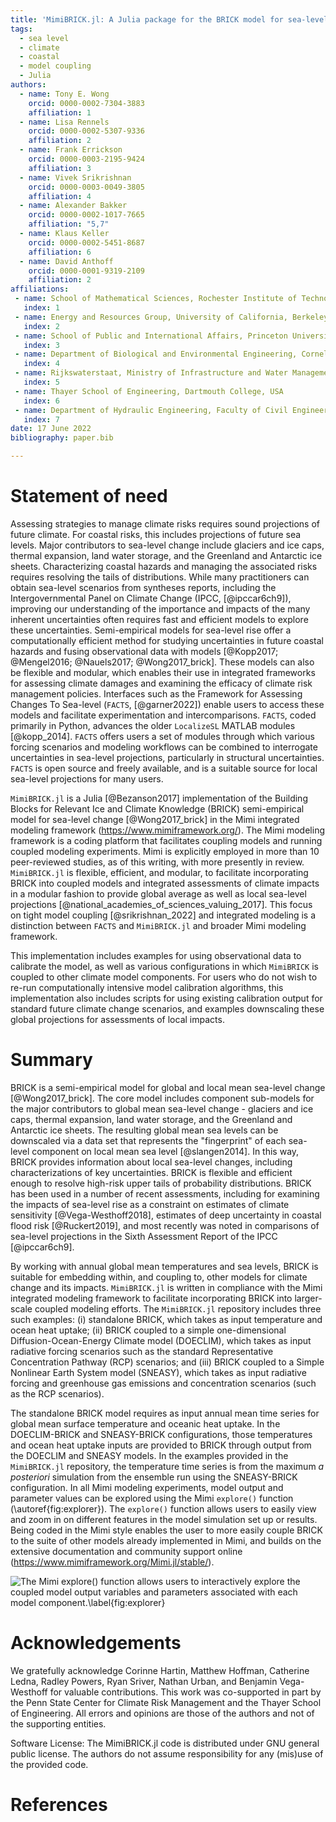 ```yaml
---
title: 'MimiBRICK.jl: A Julia package for the BRICK model for sea-level change in the Mimi integrated modeling framework'
tags:
  - sea level
  - climate
  - coastal
  - model coupling
  - Julia
authors:
  - name: Tony E. Wong
    orcid: 0000-0002-7304-3883
    affiliation: 1
  - name: Lisa Rennels
    orcid: 0000-0002-5307-9336
    affiliation: 2
  - name: Frank Errickson
    orcid: 0000-0003-2195-9424
    affiliation: 3
  - name: Vivek Srikrishnan
    orcid: 0000-0003-0049-3805
    affiliation: 4
  - name: Alexander Bakker
    orcid: 0000-0002-1017-7665
    affiliation: "5,7"
  - name: Klaus Keller
    orcid: 0000-0002-5451-8687
    affiliation: 6
  - name: David Anthoff
    orcid: 0000-0001-9319-2109
    affiliation: 2
affiliations:
 - name: School of Mathematical Sciences, Rochester Institute of Technology, USA
   index: 1
 - name: Energy and Resources Group, University of California, Berkeley, USA
   index: 2
 - name: School of Public and International Affairs, Princeton University, USA
   index: 3
 - name: Department of Biological and Environmental Engineering, Cornell University, USA
   index: 4
 - name: Rijkswaterstaat, Ministry of Infrastructure and Water Management, The Netherlands
   index: 5
 - name: Thayer School of Engineering, Dartmouth College, USA
   index: 6
 - name: Department of Hydraulic Engineering, Faculty of Civil Engineering and Geosciences, Delft University of Technology, The Netherlands
   index: 7
date: 17 June 2022
bibliography: paper.bib

---
```


# Statement of need

Assessing strategies to manage climate risks requires sound projections of future climate. For coastal risks, this includes projections of future sea levels. Major contributors to sea-level change include glaciers and ice caps, thermal expansion, land water storage, and the Greenland and Antarctic ice sheets. Characterizing coastal hazards and managing the associated risks requires resolving the tails of distributions. While many practitioners can obtain sea-level scenarios from syntheses reports, including the Intergovernmental Panel on Climate Change (IPCC, [@ipccar6ch9]), improving our understanding of the importance and impacts of the many inherent uncertainties often requires fast and efficient models to explore these uncertainties. Semi-empirical models for sea-level rise offer a computationally efficient method for studying uncertainties in future coastal hazards and fusing observational data with models [@Kopp2017; @Mengel2016; @Nauels2017; @Wong2017_brick]. These models can also be flexible and modular, which enables their use in integrated frameworks for assessing climate damages and examining the efficacy of climate risk management policies. Interfaces such as the Framework for Assessing Changes To Sea-level (`FACTS`, [@garner2022]) enable users to access these models and facilitate experimentation and intercomparisons. `FACTS`, coded primarily in Python, advances the older `LocalizeSL` MATLAB modules [@kopp_2014]. `FACTS` offers users a set of modules through which various forcing scenarios and modeling workflows can be combined to interrogate uncertainties in sea-level projections, particularly in structural uncertainties. `FACTS` is open source and freely available, and is a suitable source for local sea-level projections for many users.

`MimiBRICK.jl` is a Julia [@Bezanson2017] implementation of the Building Blocks for Relevant Ice and Climate Knowledge (BRICK) semi-empirical model for sea-level change [@Wong2017_brick] in the Mimi integrated modeling framework (https://www.mimiframework.org/). The Mimi modeling framework is a coding platform that facilitates coupling models and running coupled modeling experiments. Mimi is explicitly employed in more than 10 peer-reviewed studies, as of this writing, with more presently in review. `MimiBRICK.jl` is flexible, efficient, and modular, to facilitate incorporating BRICK into coupled models and integrated assessments of climate impacts in a modular fashion to provide global average as well as local sea-level projections [@national_academies_of_sciences_valuing_2017]. This focus on tight model coupling [@srikrishnan_2022] and integrated modeling is a distinction between `FACTS` and `MimiBRICK.jl` and broader Mimi modeling framework.

This implementation includes examples for using observational data to calibrate the model, as well as various configurations in which `MimiBRICK` is coupled to other climate model components. For users who do not wish to re-run computationally intensive model calibration algorithms, this implementation also includes scripts for using existing calibration output for standard future climate change scenarios, and examples downscaling these global projections for assessments of local impacts.

# Summary

BRICK is a semi-empirical model for global and local mean sea-level change [@Wong2017_brick]. The core model includes component sub-models for the major contributors to global mean sea-level change - glaciers and ice caps, thermal expansion, land water storage, and the Greenland and Antarctic ice sheets. The resulting global mean sea levels can be downscaled via a data set that represents the "fingerprint" of each sea-level component on local mean sea level [@slangen2014]. In this way, BRICK provides information about local sea-level changes, including characterizations of key uncertainties. BRICK is flexible and efficient enough to resolve high-risk upper tails of probability distributions. BRICK has been used in a number of recent assessments, including for examining the impacts of sea-level rise as a constraint on estimates of climate sensitivity [@Vega-Westhoff2018], estimates of deep uncertainty in coastal flood risk [@Ruckert2019], and most recently was noted in comparisons of sea-level projections in the Sixth Assessment Report of the IPCC [@ipccar6ch9].

By working with annual global mean temperatures and sea levels, BRICK is suitable for embedding within, and coupling to, other models for climate change and its impacts. `MimiBRICK.jl` is written in compliance with the Mimi integrated modeling framework to facilitate incorporating BRICK into larger-scale coupled modeling efforts. The `MimiBRICK.jl` repository includes three such examples: (i) standalone BRICK, which takes as input temperature and ocean heat uptake; (ii) BRICK coupled to a simple one-dimensional Diffusion-Ocean-Energy Climate model (DOECLIM), which takes as input radiative forcing scenarios such as the standard Representative Concentration Pathway (RCP) scenarios; and (iii) BRICK coupled to a Simple Nonlinear Earth System model (SNEASY), which takes as input radiative forcing and greenhouse gas emissions and concentration scenarios (such as the RCP scenarios).

The standalone BRICK model requires as input annual mean time series for global mean surface temperature and oceanic heat uptake. In the DOECLIM-BRICK and SNEASY-BRICK configurations, those temperatures and ocean heat uptake inputs are provided to BRICK through output from the DOECLIM and SNEASY models. In the examples provided in the `MimiBRICK.jl` repository, the temperature time series is from the maximum _a posteriori_ simulation from the ensemble run using the SNEASY-BRICK configuration. In all Mimi modeling experiments, model output and parameter values can be explored using the Mimi `explore()` function (\autoref{fig:explorer}). The `explore()` function allows users to easily view and zoom in on different features in the model simulation set up or results. Being coded in the Mimi style enables the user to more easily couple BRICK to the suite of other models already implemented in Mimi, and builds on the extensive documentation and community support online (https://www.mimiframework.org/Mimi.jl/stable/).

![The Mimi `explore()` function allows users to interactively explore the coupled model output variables and parameters associated with each model component.\label{fig:explorer}](mimi_explorer.png)

# Acknowledgements

We gratefully acknowledge Corinne Hartin, Matthew Hoffman, Catherine Ledna, Radley Powers, Ryan Sriver, Nathan Urban, and Benjamin Vega-Westhoff for valuable contributions. This work was co-supported in part by the Penn State Center for Climate Risk Management and the Thayer School of Engineering. All errors and opinions are those of the authors and not of the supporting entities.

Software License: The MimiBRICK.jl code is distributed under GNU general public license. The authors do not assume responsibility for any (mis)use of the provided code.

# References
